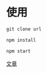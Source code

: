 # 使用

```javascript
git clone url

npm install

npm start

```

[文章](https://shenchuanhuan.github.io/Shenchuanhuan/2022/09/28/cannot-resolve-files/)